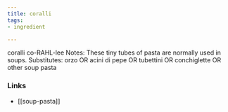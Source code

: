 ```yaml
---
title: coralli
tags:
- ingredient

---
```

coralli co-RAHL-lee Notes: These tiny tubes of pasta are normally used in soups. Substitutes: orzo OR acini di pepe OR tubettini OR conchiglette OR other soup pasta

### Links

* [[soup-pasta]]
